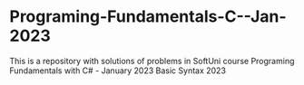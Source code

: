 # Programing-Fundamentals-C--Jan-2023
This is a repository with solutions of problems in SoftUni course Programing Fundamentals with C# - January 2023 
Basic Syntax 2023
